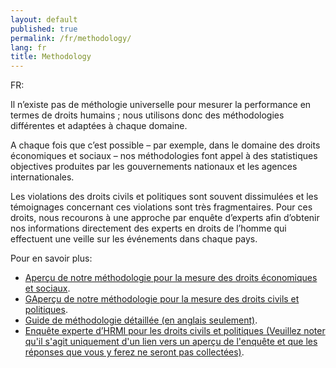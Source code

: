 ```yaml
---
layout: default
published: true
permalink: /fr/methodology/
lang: fr
title: Methodology
---
```


FR:

Il n’existe pas de méthologie universelle pour mesurer la performance en termes de droits humains ; nous utilisons donc des méthodologies différentes et adaptées à chaque domaine.

A chaque fois que c’est possible – par exemple, dans le domaine des droits économiques et sociaux – nos méthodologies font appel à des statistiques objectives produites par les gouvernements nationaux et les agences internationales.

Les violations des droits civils et politiques sont souvent dissimulées et les témoignages concernant ces violations sont très fragmentaires. Pour ces droits, nous recourons à une approche par enquête d’experts afin d’obtenir nos informations directement des experts en droits de l’homme qui effectuent une veille sur les événements dans chaque pays.

Pour en savoir plus:
* [Aperçu de notre méthodologie pour la mesure des droits économiques et sociaux](https://humanrightsmeasurement.org//methodology/measuring-economic-social-rights/).
* [GAperçu de notre méthodologie pour la mesure des droits civils et politiques](https://humanrightsmeasurement.org//methodology/measuring-civil-political-rights/).
* [Guide de méthodologie détaillée (en anglais seulement)](https://humanrightsmeasurement.org/wp-content/uploads/2018/03/HRMI-Methodology-Note-2018.pdf).
* [Enquête experte d’HRMI pour les droits civils et politiques (Veuillez noter qu'il s'agit uniquement d'un lien vers un aperçu de l'enquête et que les réponses que vous y ferez ne seront pas collectées)](https://ugeorgia.qualtrics.com/jfe/preview/SV_d71YagJrGqcMq4R?Q_CHL=preview).
